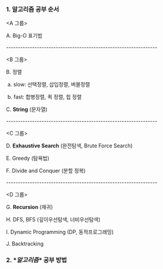 ### **1. 알고리즘 공부 순서**

<A 그룹>

   A. Big-O 표기법

\----------------------------------------------------------------

<B 그룹>

   B. 정렬

​      a. slow: 선택정렬, 삽입정렬, 버블정렬

​      b. fast: 합병정렬, 퀵 정렬, 힙 정렬

   C. **String** (문자열)

\----------------------------------------------------------------

<C 그룹>

   D. **Exhaustive Search** (완전탐색, Brute Force Search)

   E. Greedy (탐욕법)

   F. Divide and Conquer (분할 정복)

\---------------------------------------------------------------- 

<D 그룹>

   G. **Recursion** (재귀)

   H. DFS, BFS (깊이우선탐색, 너비우선탐색)

   I. Dynamic Programming (DP, 동적프로그래밍)

   J. Backtracking

 

### **2. \**알고리즘\** 공부 방법**